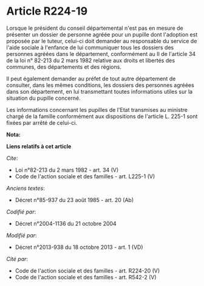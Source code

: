 # Article R224-19

Lorsque le président du conseil départemental n'est pas en mesure de présenter un dossier de personne agréée pour un pupille
dont l'adoption est proposée par le tuteur, celui-ci doit demander au responsable du service de l'aide sociale à l'enfance de
lui communiquer tous les dossiers des personnes agréées dans le département, conformément au II de l'article 34 de la loi n°
82-213 du 2 mars 1982 relative aux droits et libertés des communes, des départements et des régions. 

Il peut également demander au préfet de tout autre département de consulter, dans les mêmes conditions, les dossiers des
personnes agréées dans son département, en lui transmettant toutes informations utiles sur la situation du pupille concerné. 

Les informations concernant les pupilles de l'Etat transmises au ministre chargé de la famille conformément aux dispositions
de l'article L. 225-1 sont fixées par arrêté de celui-ci.

**Nota:**



**Liens relatifs à cet article**

_Cite_:

  - Loi n°82-213 du 2 mars 1982 - art. 34 (V)
  - Code de l'action sociale et des familles - art. L225-1 (V)

_Anciens textes_:

  - Décret n°85-937 du 23 août 1985 - art. 20 (Ab)

_Codifié par_:

  - Décret n°2004-1136 du 21 octobre 2004

_Modifié par_:

  - Décret n°2013-938 du 18 octobre 2013 - art. 1 (VD)

_Cité par_:

  - Code de l'action sociale et des familles - art. R224-20 (V)
  - Code de l'action sociale et des familles - art. R542-2 (V)
